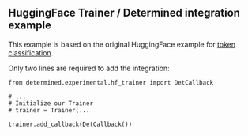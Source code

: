 ## HuggingFace Trainer / Determined integration example

This example is based on the original HuggingFace example for [token classification](https://github.com/huggingface/transformers/tree/main/examples/pytorch/token-classification).

Only two lines are required to add the integration:

    from determined.experimental.hf_trainer import DetCallback

    # ...
    # Initialize our Trainer
    # trainer = Trainer(...

    trainer.add_callback(DetCallback())
